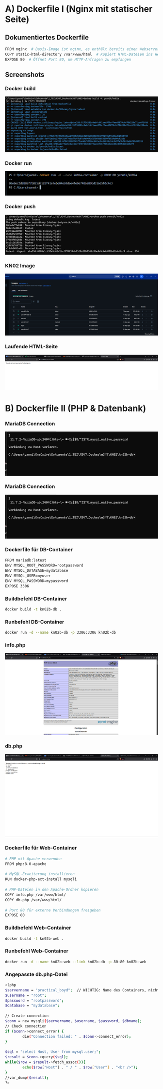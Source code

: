 # A) Dockerfile I (Nginx mit statischer Seite)

## Dokumentiertes Dockerfile
```sh
FROM nginx  # Basis-Image ist nginx, es enthält bereits einen Webserver
COPY static-html-directory /var/www/html  # Kopiert HTML-Dateien ins Webserver-Verzeichnis
EXPOSE 80  # Öffnet Port 80, um HTTP-Anfragen zu empfangen
```

## Screenshots

### Docker build
![](build.png)

### Docker run
![](run.png)

### Docker push
![](push.png)

### KN02 Image
![](image.png)

### Laufende HTML-Seite
![](html.png)

# B) Dockerfile II (PHP & Datenbank)

### MariaDB Connection
![](maria.png)

### MariaDB Connection
![](maria.png)

### Dockerfile für DB-Container
```sh
FROM mariadb:latest  
ENV MYSQL_ROOT_PASSWORD=rootpassword  
ENV MYSQL_DATABASE=mydatabase  
ENV MYSQL_USER=myuser  
ENV MYSQL_PASSWORD=mypassword  
EXPOSE 3306
```
### Buildbefehl DB-Container
```sh
docker build -t kn02b-db .
```

### Runbefehl DB-Container
```sh
docker run -d --name kn02b-db -p 3306:3306 kn02b-db
```
### info.php
![](info.png)

### db.php
![](db.png)

### Dockerfile für Web-Container
```sh
# PHP mit Apache verwenden
FROM php:8.0-apache  

# MySQL-Erweiterung installieren
RUN docker-php-ext-install mysqli  

# PHP-Dateien in den Apache-Ordner kopieren
COPY info.php /var/www/html/  
COPY db.php /var/www/html/  

# Port 80 für externe Verbindungen freigeben
EXPOSE 80
```

### Buildbefehl Web-Container
```sh
docker build -t kn02b-web .
```

### Runbefehl Web-Container
```sh
docker run -d --name kn02b-web --link kn02b-db -p 80:80 kn02b-web
```
### Angepasste db.php-Datei
```sh
<?php
$servername = "practical_boyd";  // WICHTIG: Name des Containers, nicht "localhost"
$username = "root";
$password = "rootpassword";
$database = "mydatabase";

// Create connection
$conn = new mysqli($servername, $username, $password, $dbname);
// Check connection
if ($conn->connect_error) {
        die("Connection failed: " . $conn->connect_error);
}

$sql = "select Host, User from mysql.user;";
$result = $conn->query($sql);
while($row = $result->fetch_assoc()){
        echo($row["Host"] . " / " . $row["User"] . "<br />");
}
//var_dump($result);
?>
```
